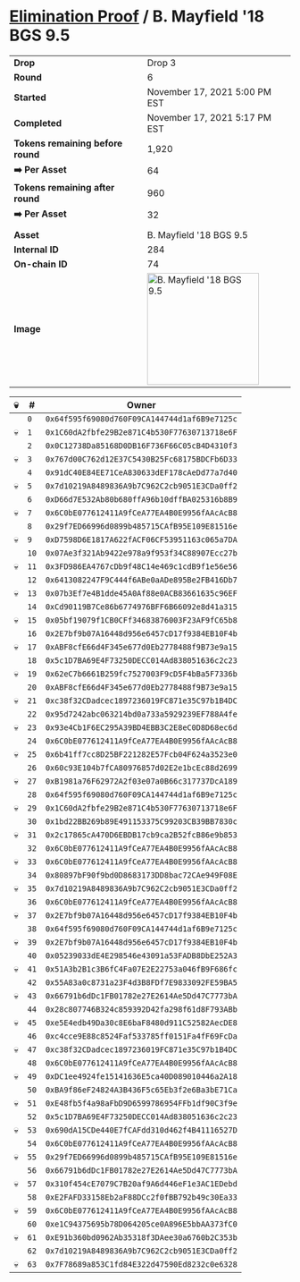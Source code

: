# [Elimination Proof](./readme.md) / B. Mayfield &#039;18 BGS 9.5

|||
|---|---|
| **Drop** | Drop 3 |
| **Round** | 6 |
| **Started** | November 17, 2021 5:00 PM EST |
| **Completed** | November 17, 2021 5:17 PM EST |
| **Tokens remaining before round** | 1,920 |
| **➡️ Per Asset** | 64 |
| **Tokens remaining after round** | 960 |
| **➡️ Per Asset** | 32 |
| | |
| **Asset** | B. Mayfield &#039;18 BGS 9.5 |
| **Internal ID** | 284 |
| **On-chain ID** | 74 |
| **Image** | <img src="https://tcdn.blokpax.com/94d9199b-dc47-470f-905e-31c5027d3c4d/12ac3f57b4cb8ea54450feca1c98b05f0a1eb578202b8e89104d3b9edd783059.jpg" height="200" alt="B. Mayfield &#039;18 BGS 9.5" /> |


| 💀 | # | Owner |
| --- | --- | --- |
|  | `0` | `0x64f595f69080d760F09CA144744d1af6B9e7125c` |
| 💀 | `1` | `0x1C60dA2fbfe29B2e871C4b530F77630713718e6F` |
|  | `2` | `0x0C12738Da85168D0DB16F736F66C05cB4D4310f3` |
| 💀 | `3` | `0x767d00C762d12E37C5430B25Fc68175BDCFb6D33` |
|  | `4` | `0x91dC40E84EE71CeA830633dEF178cAeDd77a7d40` |
| 💀 | `5` | `0x7d10219A8489836A9b7C962C2cb9051E3CDa0ff2` |
|  | `6` | `0xD66d7E532Ab80b680ffA96b10dffBA025316b8B9` |
| 💀 | `7` | `0x6C0bE077612411A9fCeA77EA4B0E9956fAAcAcB8` |
|  | `8` | `0x29f7ED66996d0899b485715CAfB95E109E81516e` |
| 💀 | `9` | `0xD7598D6E1817A622fACF06CF53951163c065a7DA` |
|  | `10` | `0x07Ae3f321Ab9422e978a9f953f34C88907Ecc27b` |
| 💀 | `11` | `0x3FD986EA4767cDb9f48C14e469c1cdB9f1e56e56` |
|  | `12` | `0x6413082247F9C444f6ABe0aADe895Be2FB416Db7` |
| 💀 | `13` | `0x07b3Ef7e4B1dde45A0Af88e0ACB83661635c96EF` |
|  | `14` | `0xCd90119B7Ce86b6774976BFF6B66092e8d41a315` |
| 💀 | `15` | `0x05bf19079f1CB0CFf34683876003F23AF9fC65b8` |
|  | `16` | `0x2E7bf9b07A16448d956e6457cD17f9384EB10F4b` |
| 💀 | `17` | `0xABF8cfE66d4F345e677d0Eb2778488f9B73e9a15` |
|  | `18` | `0x5c1D7BA69E4F73250DECC014Ad838051636c2c23` |
| 💀 | `19` | `0x62eC7b6661B259fc7527003F9cD5F4bBa5F7336b` |
|  | `20` | `0xABF8cfE66d4F345e677d0Eb2778488f9B73e9a15` |
| 💀 | `21` | `0xc38f32CDadcec1897236019FC871e35C97b1B4DC` |
|  | `22` | `0x95d7242abc063214bd0a733a5929239EF788A4fe` |
| 💀 | `23` | `0x93e4Cb1F6EC295A39BD4EBB3C2E8eC0D8D68ec6d` |
|  | `24` | `0x6C0bE077612411A9fCeA77EA4B0E9956fAAcAcB8` |
| 💀 | `25` | `0x6b41ff7cc8D25BF221282E57Fcb04F624a3523e0` |
|  | `26` | `0x60c93E104b7fCA80976857d02E2e1bcEc88d2699` |
| 💀 | `27` | `0xB1981a76F62972A2f03e07a0B66c317737DcA189` |
|  | `28` | `0x64f595f69080d760F09CA144744d1af6B9e7125c` |
| 💀 | `29` | `0x1C60dA2fbfe29B2e871C4b530F77630713718e6F` |
|  | `30` | `0x1bd22BB269b89E491153375C99203CB39BB7830c` |
| 💀 | `31` | `0x2c17865cA470D6EBDB17cb9ca2B52fcB86e9b853` |
|  | `32` | `0x6C0bE077612411A9fCeA77EA4B0E9956fAAcAcB8` |
| 💀 | `33` | `0x6C0bE077612411A9fCeA77EA4B0E9956fAAcAcB8` |
|  | `34` | `0x80897bF90f9bd0D8683173DD8bac72CAe949F08E` |
| 💀 | `35` | `0x7d10219A8489836A9b7C962C2cb9051E3CDa0ff2` |
|  | `36` | `0x6C0bE077612411A9fCeA77EA4B0E9956fAAcAcB8` |
| 💀 | `37` | `0x2E7bf9b07A16448d956e6457cD17f9384EB10F4b` |
|  | `38` | `0x64f595f69080d760F09CA144744d1af6B9e7125c` |
| 💀 | `39` | `0x2E7bf9b07A16448d956e6457cD17f9384EB10F4b` |
|  | `40` | `0x05239033dE4E298546e43091a53FADB8DbE252A3` |
| 💀 | `41` | `0x51A3b2B1c3B6fC4Fa07E2E22753a046fB9F686fc` |
|  | `42` | `0x55A83a0c8731a23F4d3B8FDf7E9833092FE59BA5` |
| 💀 | `43` | `0x66791b6dDc1FB01782e27E2614Ae5Dd47C7773bA` |
|  | `44` | `0x28c807746B324c859392D42fa298f61d8F793ABb` |
| 💀 | `45` | `0xe5E4edb49Da30c8E6baF8480d911C52582AecDE8` |
|  | `46` | `0xc4cce9E88c8524Faf533785ff0151Fa4fF69FcDa` |
| 💀 | `47` | `0xc38f32CDadcec1897236019FC871e35C97b1B4DC` |
|  | `48` | `0x6C0bE077612411A9fCeA77EA4B0E9956fAAcAcB8` |
| 💀 | `49` | `0xDC1ee4924fe15141636E5ca40D089010446a2A18` |
|  | `50` | `0xBA9f86eF24824A3B436F5c65Eb3f2e6Ba3bE71Ca` |
| 💀 | `51` | `0xE48fb5f4a98aFbD9D6599786954FFb1df90C3f9e` |
|  | `52` | `0x5c1D7BA69E4F73250DECC014Ad838051636c2c23` |
| 💀 | `53` | `0x690dA15CDe440E7fCAFdd310d462f4B41116527D` |
|  | `54` | `0x6C0bE077612411A9fCeA77EA4B0E9956fAAcAcB8` |
| 💀 | `55` | `0x29f7ED66996d0899b485715CAfB95E109E81516e` |
|  | `56` | `0x66791b6dDc1FB01782e27E2614Ae5Dd47C7773bA` |
| 💀 | `57` | `0x310f454cE7079C7B20af9A6d446eF1e3AC1EDebd` |
|  | `58` | `0xE2FAFD33158Eb2aF88DCc2f0fBB792b49c30Ea33` |
| 💀 | `59` | `0x6C0bE077612411A9fCeA77EA4B0E9956fAAcAcB8` |
|  | `60` | `0xe1C94375695b78D064205ce0A896E5bbAA373fC0` |
| 💀 | `61` | `0xE91b360bd0962Ab35318f3DAee30a6760b2C353b` |
|  | `62` | `0x7d10219A8489836A9b7C962C2cb9051E3CDa0ff2` |
| 💀 | `63` | `0x7F78689a853C1fd84E322d47590Ed8232c0e6328` |
